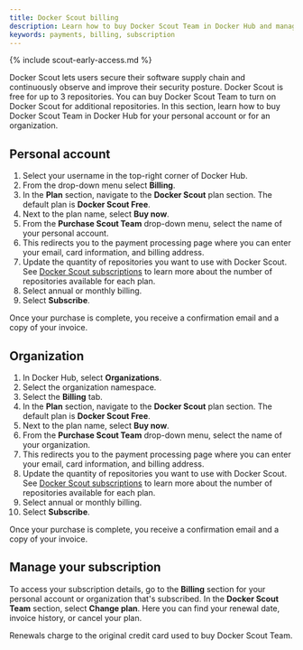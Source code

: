 ```yaml
---
title: Docker Scout billing
description: Learn how to buy Docker Scout Team in Docker Hub and manage your subscription
keywords: payments, billing, subscription
---
```


{% include scout-early-access.md %}

Docker Scout lets users secure their software supply chain and continuously observe and improve their security posture. Docker Scout is free for up to 3 repositories. You can buy Docker Scout Team to turn on Docker Scout for additional repositories. In this section, learn how to buy Docker Scout Team in Docker Hub for your personal account or for an organization.

## Personal account

1. Select your username in the top-right corner of Docker Hub.
2. From the drop-down menu select **Billing**.
3. In the **Plan** section, navigate to the **Docker Scout** plan section. The default plan is **Docker Scout Free**. 
4. Next to the plan name, select **Buy now**.
5. From the **Purchase Scout Team** drop-down menu, select the name of your personal account.
6. This redirects you to the payment processing page where you can enter your email, card information, and billing address.
7. Update the quantity of repositories you want to use with Docker Scout. See [Docker Scout subscriptions](../subscription/scout-details.md) to learn more about the number of repositories available for each plan.
8. Select annual or monthly billing.
9. Select **Subscribe**.

Once your purchase is complete, you receive a confirmation email and a copy of your invoice.

## Organization

1. In Docker Hub, select **Organizations**. 
2. Select the organization namespace. 
3. Select the **Billing** tab.
4. In the **Plan** section, navigate to the **Docker Scout** plan section. The default plan is **Docker Scout Free**. 
5. Next to the plan name, select **Buy now**.
6. From the **Purchase Scout Team** drop-down menu, select the name of your organization.
7. This redirects you to the payment processing page where you can enter your email, card information, and billing address.
8. Update the quantity of repositories you want to use with Docker Scout. See [Docker Scout subscriptions](../subscription/scout-details.md) to learn more about the number of repositories available for each plan.
9. Select annual or monthly billing.
10. Select **Subscribe**.

Once your purchase is complete, you receive a confirmation email and a copy of your invoice.

## Manage your subscription

To access your subscription details, go to the **Billing** section for your personal account or organization that's subscribed. In the **Docker Scout Team** section, select **Change plan**. Here you can find your renewal date, invoice history, or cancel your plan.

Renewals charge to the original credit card used to buy Docker Scout Team.
